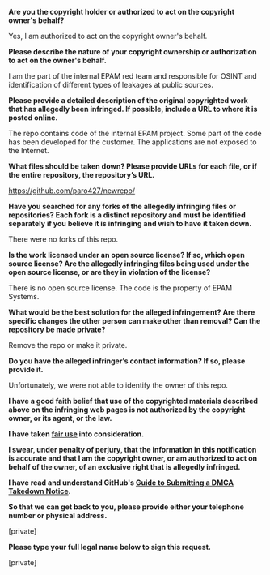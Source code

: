 **Are you the copyright holder or authorized to act on the copyright owner's behalf?**

Yes, I am authorized to act on the copyright owner's behalf.

**Please describe the nature of your copyright ownership or authorization to act on the owner's behalf.**

I am the part of the internal EPAM red team and responsible for OSINT and identification of different types of leakages at public sources.

**Please provide a detailed description of the original copyrighted work that has allegedly been infringed. If possible, include a URL to where it is posted online.**

The repo contains code of the internal EPAM project. Some part of the code has been developed for the customer. The applications are not exposed to the Internet.

**What files should be taken down? Please provide URLs for each file, or if the entire repository, the repository’s URL.**

https://github.com/paro427/newrepo/

**Have you searched for any forks of the allegedly infringing files or repositories? Each fork is a distinct repository and must be identified separately if you believe it is infringing and wish to have it taken down.**

There were no forks of this repo.

**Is the work licensed under an open source license? If so, which open source license? Are the allegedly infringing files being used under the open source license, or are they in violation of the license?**

There is no open source license. The code is the property of EPAM Systems.

**What would be the best solution for the alleged infringement? Are there specific changes the other person can make other than removal? Can the repository be made private?**

Remove the repo or make it private.

**Do you have the alleged infringer’s contact information? If so, please provide it.**

Unfortunately, we were not able to identify the owner of this repo.

**I have a good faith belief that use of the copyrighted materials described above on the infringing web pages is not authorized by the copyright owner, or its agent, or the law.**

**I have taken <a href="https://www.lumendatabase.org/topics/22">fair use</a> into consideration.**

**I swear, under penalty of perjury, that the information in this notification is accurate and that I am the copyright owner, or am authorized to act on behalf of the owner, of an exclusive right that is allegedly infringed.**

**I have read and understand GitHub's <a href="https://docs.github.com/articles/guide-to-submitting-a-dmca-takedown-notice/">Guide to Submitting a DMCA Takedown Notice</a>.**

**So that we can get back to you, please provide either your telephone number or physical address.**

[private]  

**Please type your full legal name below to sign this request.**

[private]  
